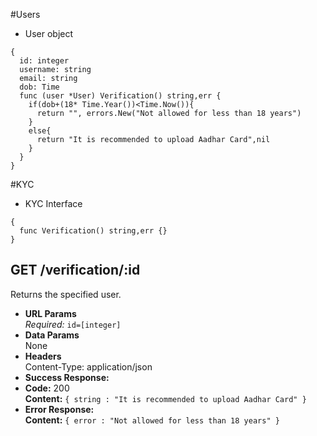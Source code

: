 #Users
* User object
```
{
  id: integer
  username: string
  email: string
  dob: Time
  func (user *User) Verification() string,err {
    if(dob+(18* Time.Year())<Time.Now()){
      return "", errors.New("Not allowed for less than 18 years")
    }
    else{
      return "It is recommended to upload Aadhar Card",nil
    }
  }
}
```
#KYC
* KYC Interface
```
{
  func Verification() string,err {} 
}
```

**GET /verification/:id**
----
  Returns the specified user.
* **URL Params**  
  *Required:* `id=[integer]`
* **Data Params**  
  None
* **Headers**  
  Content-Type: application/json  
* **Success Response:** 
* **Code:** 200  
  **Content:**  `{ string : "It is recommended to upload Aadhar Card" }` 
* **Error Response:**  
  **Content:** `{ error : "Not allowed for less than 18 years" }`
